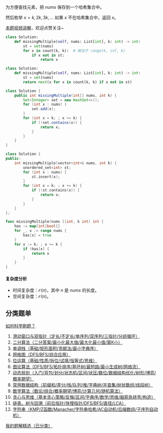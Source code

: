 为方便查找元素，把 $\textit{nums}$ 保存到一个哈希集合中。

然后枚举 $x = k,2k,3k,\ldots$ 如果 $x$ 不在哈希集合中，返回 $x$。

[本题视频讲解](https://www.bilibili.com/video/BV18GsAzuE6W/)，欢迎点赞关注~

```py [sol-Python3]
class Solution:
    def missingMultiple(self, nums: List[int], k: int) -> int:
        st = set(nums)
        for x in count(k, k):  # 相当于 range(k, inf, k)
            if x not in st:
                return x
```

```py [sol-Python3 写法二]
class Solution:
    def missingMultiple(self, nums: List[int], k: int) -> int:
        st = set(nums)
        return next(x for x in count(k, k) if x not in st)
```

```java [sol-Java]
class Solution {
    public int missingMultiple(int[] nums, int k) {
        Set<Integer> set = new HashSet<>();
        for (int x : nums) {
            set.add(x);
        }
        for (int x = k; ; x += k) {
            if (!set.contains(x)) {
                return x;
            }
        }
    }
}
```

```cpp [sol-C++]
class Solution {
public:
    int missingMultiple(vector<int>& nums, int k) {
        unordered_set<int> st;
        for (int x : nums) {
            st.insert(x);
        }
        for (int x = k; ; x += k) {
            if (!st.contains(x)) {
                return x;
            }
        }
    }
};
```

```go [sol-Go]
func missingMultiple(nums []int, k int) int {
	has := map[int]bool{}
	for _, x := range nums {
		has[x] = true
	}
	for x := k; ; x += k {
		if !has[x] {
			return x
		}
	}
}
```

#### 复杂度分析

- 时间复杂度：$\mathcal{O}(n)$，其中 $n$ 是 $\textit{nums}$ 的长度。
- 空间复杂度：$\mathcal{O}(n)$。

## 分类题单

[如何科学刷题？](https://leetcode.cn/circle/discuss/RvFUtj/)

1. [滑动窗口与双指针（定长/不定长/单序列/双序列/三指针/分组循环）](https://leetcode.cn/circle/discuss/0viNMK/)
2. [二分算法（二分答案/最小化最大值/最大化最小值/第K小）](https://leetcode.cn/circle/discuss/SqopEo/)
3. [单调栈（基础/矩形面积/贡献法/最小字典序）](https://leetcode.cn/circle/discuss/9oZFK9/)
4. [网格图（DFS/BFS/综合应用）](https://leetcode.cn/circle/discuss/YiXPXW/)
5. [位运算（基础/性质/拆位/试填/恒等式/思维）](https://leetcode.cn/circle/discuss/dHn9Vk/)
6. [图论算法（DFS/BFS/拓扑排序/基环树/最短路/最小生成树/网络流）](https://leetcode.cn/circle/discuss/01LUak/)
7. [动态规划（入门/背包/划分/状态机/区间/状压/数位/数据结构优化/树形/博弈/概率期望）](https://leetcode.cn/circle/discuss/tXLS3i/)
8. [常用数据结构（前缀和/差分/栈/队列/堆/字典树/并查集/树状数组/线段树）](https://leetcode.cn/circle/discuss/mOr1u6/)
9. [数学算法（数论/组合/概率期望/博弈/计算几何/随机算法）](https://leetcode.cn/circle/discuss/IYT3ss/)
10. [贪心与思维（基本贪心策略/反悔/区间/字典序/数学/思维/脑筋急转弯/构造）](https://leetcode.cn/circle/discuss/g6KTKL/)
11. [链表、树与回溯（前后指针/快慢指针/DFS/BFS/直径/LCA）](https://leetcode.cn/circle/discuss/K0n2gO/)
12. [字符串（KMP/Z函数/Manacher/字符串哈希/AC自动机/后缀数组/子序列自动机）](https://leetcode.cn/circle/discuss/SJFwQI/)

[我的题解精选（已分类）](https://github.com/EndlessCheng/codeforces-go/blob/master/leetcode/SOLUTIONS.md)
